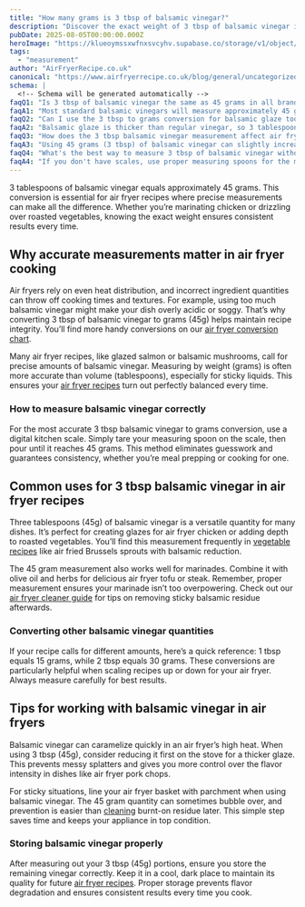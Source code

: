 ```yaml
---
title: "How many grams is 3 tbsp of balsamic vinegar?"
description: "Discover the exact weight of 3 tbsp of balsamic vinegar in grams for perfect air fryer recipes. Get accurate conversions now!"
pubDate: 2025-08-05T00:00:00.000Z
heroImage: "https://klueoymssxwfnxsvcyhv.supabase.co/storage/v1/object/public/Shmucket/how-many-grams-is-3-tbsp-balsamic-vinegar.webp"
tags:
  - "measurement"
author: "AirFryerRecipe.co.uk"
canonical: "https://www.airfryerrecipe.co.uk/blog/general/uncategorized/how-many-grams-is-3-tbsp-balsamic-vinegar"
schema: |
  <!-- Schema will be generated automatically -->
faqQ1: "Is 3 tbsp of balsamic vinegar the same as 45 grams in all brands?"
faqA1: "Most standard balsamic vinegars will measure approximately 45 grams for 3 tablespoons, but thickness can vary slightly between brands. Aged, syrupy balsamic may weigh slightly more due to reduced water content. For precise air fryer recipes, it's always best to weigh your specific vinegar."
faqQ2: "Can I use the 3 tbsp to grams conversion for balsamic glaze too?"
faqA2: "Balsamic glaze is thicker than regular vinegar, so 3 tablespoons would weigh more than 45 grams. The reduction process removes water, concentrating the sugars. For glaze, it's better to measure by weight directly rather than using the standard vinegar conversion."
faqQ3: "How does the 3 tbsp balsamic vinegar measurement affect air fryer cooking times?"
faqA3: "Using 45 grams (3 tbsp) of balsamic vinegar can slightly increase cooking time as the liquid needs to reduce. Foods with balsamic coatings may require 1-2 extra minutes in the air fryer compared to dry seasonings. Always check doneness rather than relying solely on timer settings."
faqQ4: "What's the best way to measure 3 tbsp of balsamic vinegar without scales?"
faqA4: "If you don't have scales, use proper measuring spoons for the most accurate 3 tablespoon measurement. Level off the vinegar with a straight edge for precision. Remember that 3 standard UK tablespoons equal 45ml, which converts to approximately 45 grams for thin balsamic vinegar."
---
```

<p>3 tablespoons of balsamic vinegar equals approximately 45 grams. This conversion is essential for air fryer recipes where precise measurements can make all the difference. Whether you’re marinating chicken or drizzling over roasted vegetables, knowing the exact weight ensures consistent results every time.</p>  

<h2>Why accurate measurements matter in air fryer cooking</h2>  
<p>Air fryers rely on even heat distribution, and incorrect ingredient quantities can throw off cooking times and textures. For example, using too much balsamic vinegar might make your dish overly acidic or soggy. That’s why converting 3 tbsp of balsamic vinegar to grams (45g) helps maintain recipe integrity. You’ll find more handy conversions on our <a href=https://www.airfryerrecipe.co.uk/air-fryer-conversion-chart>air fryer conversion chart</a>.</p>  

<p>Many air fryer recipes, like glazed salmon or balsamic mushrooms, call for precise amounts of balsamic vinegar. Measuring by weight (grams) is often more accurate than volume (tablespoons), especially for sticky liquids. This ensures your <a href=https://www.airfryerrecipe.co.uk/recipes>air fryer recipes</a> turn out perfectly balanced every time.</p>  

<h3>How to measure balsamic vinegar correctly</h3>  
<p>For the most accurate 3 tbsp balsamic vinegar to grams conversion, use a digital kitchen scale. Simply tare your measuring spoon on the scale, then pour until it reaches 45 grams. This method eliminates guesswork and guarantees consistency, whether you’re meal prepping or cooking for one.</p>  

<h2>Common uses for 3 tbsp balsamic vinegar in air fryer recipes</h2>  
<p>Three tablespoons (45g) of balsamic vinegar is a versatile quantity for many dishes. It’s perfect for creating glazes for air fryer chicken or adding depth to roasted vegetables. You’ll find this measurement frequently in <a href=https://www.airfryerrecipe.co.uk/recipe-category/vegetables>vegetable recipes</a> like air fried Brussels sprouts with balsamic reduction.</p>  

<p>The 45 gram measurement also works well for marinades. Combine it with olive oil and herbs for delicious air fryer tofu or steak. Remember, proper measurement ensures your marinade isn’t too overpowering. Check out our <a href=https://www.airfryerrecipe.co.uk/air-fryer-cleaner>air fryer cleaner guide</a> for tips on removing sticky balsamic residue afterwards.</p>  

<h3>Converting other balsamic vinegar quantities</h3>  
<p>If your recipe calls for different amounts, here’s a quick reference: 1 tbsp equals 15 grams, while 2 tbsp equals 30 grams. These conversions are particularly helpful when scaling recipes up or down for your air fryer. Always measure carefully for best results.</p>  

<h2>Tips for working with balsamic vinegar in air fryers</h2>  
<p>Balsamic vinegar can caramelize quickly in an air fryer’s high heat. When using 3 tbsp (45g), consider reducing it first on the stove for a thicker glaze. This prevents messy splatters and gives you more control over the flavor intensity in dishes like air fryer pork chops.</p>  

<p>For sticky situations, line your air fryer basket with parchment when using balsamic vinegar. The 45 gram quantity can sometimes bubble over, and prevention is easier than <a href=https://www.airfryerrecipe.co.uk/air-fryer-cleaner>cleaning</a> burnt-on residue later. This simple step saves time and keeps your appliance in top condition.</p>  

<h3>Storing balsamic vinegar properly</h3>  
<p>After measuring out your 3 tbsp (45g) portions, ensure you store the remaining vinegar correctly. Keep it in a cool, dark place to maintain its quality for future <a href=https://www.airfryerrecipe.co.uk/recipes>air fryer recipes</a>. Proper storage prevents flavor degradation and ensures consistent results every time you cook.</p>
